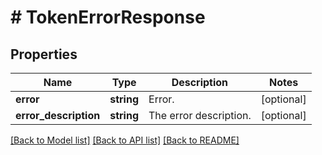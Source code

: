 # # TokenErrorResponse

## Properties

Name | Type | Description | Notes
------------ | ------------- | ------------- | -------------
**error** | **string** | Error. | [optional]
**error_description** | **string** | The error description. | [optional]

[[Back to Model list]](../../README.md#models) [[Back to API list]](../../README.md#endpoints) [[Back to README]](../../README.md)
